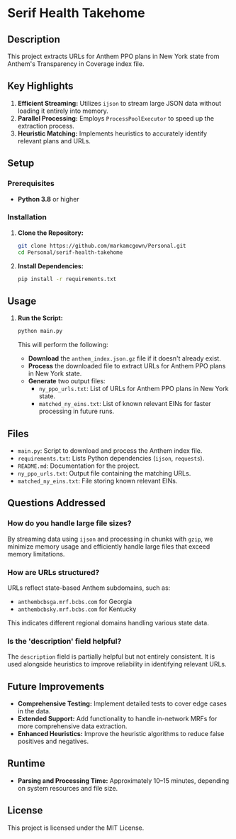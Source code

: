 
# Serif Health Takehome

## Description
This project extracts URLs for Anthem PPO plans in New York state from Anthem's Transparency in Coverage index file.

## Key Highlights
1. **Efficient Streaming:** Utilizes `ijson` to stream large JSON data without loading it entirely into memory.
2. **Parallel Processing:** Employs `ProcessPoolExecutor` to speed up the extraction process.
3. **Heuristic Matching:** Implements heuristics to accurately identify relevant plans and URLs.

## Setup

### Prerequisites
- **Python 3.8** or higher

### Installation
1. **Clone the Repository:**
    ```bash
    git clone https://github.com/markamcgown/Personal.git
    cd Personal/serif-health-takehome
    ```

2. **Install Dependencies:**
    ```bash
    pip install -r requirements.txt
    ```

## Usage

1. **Run the Script:**
    ```bash
    python main.py
    ```

    This will perform the following:
    - **Download** the `anthem_index.json.gz` file if it doesn't already exist.
    - **Process** the downloaded file to extract URLs for Anthem PPO plans in New York state.
    - **Generate** two output files:
        - `ny_ppo_urls.txt`: List of URLs for Anthem PPO plans in New York state.
        - `matched_ny_eins.txt`: List of known relevant EINs for faster processing in future runs.

## Files

- `main.py`: Script to download and process the Anthem index file.
- `requirements.txt`: Lists Python dependencies (`ijson`, `requests`).
- `README.md`: Documentation for the project.
- `ny_ppo_urls.txt`: Output file containing the matching URLs.
- `matched_ny_eins.txt`: File storing known relevant EINs.

## Questions Addressed

### How do you handle large file sizes?
By streaming data using `ijson` and processing in chunks with `gzip`, we minimize memory usage and efficiently handle large files that exceed memory limitations.

### How are URLs structured?
URLs reflect state-based Anthem subdomains, such as:
- `anthembcbsga.mrf.bcbs.com` for Georgia
- `anthembcbsky.mrf.bcbs.com` for Kentucky

This indicates different regional domains handling various state data.

### Is the 'description' field helpful?
The `description` field is partially helpful but not entirely consistent. It is used alongside heuristics to improve reliability in identifying relevant URLs.

## Future Improvements
- **Comprehensive Testing:** Implement detailed tests to cover edge cases in the data.
- **Extended Support:** Add functionality to handle in-network MRFs for more comprehensive data extraction.
- **Enhanced Heuristics:** Improve the heuristic algorithms to reduce false positives and negatives.

## Runtime
- **Parsing and Processing Time:** Approximately 10–15 minutes, depending on system resources and file size.

## License
This project is licensed under the MIT License.
